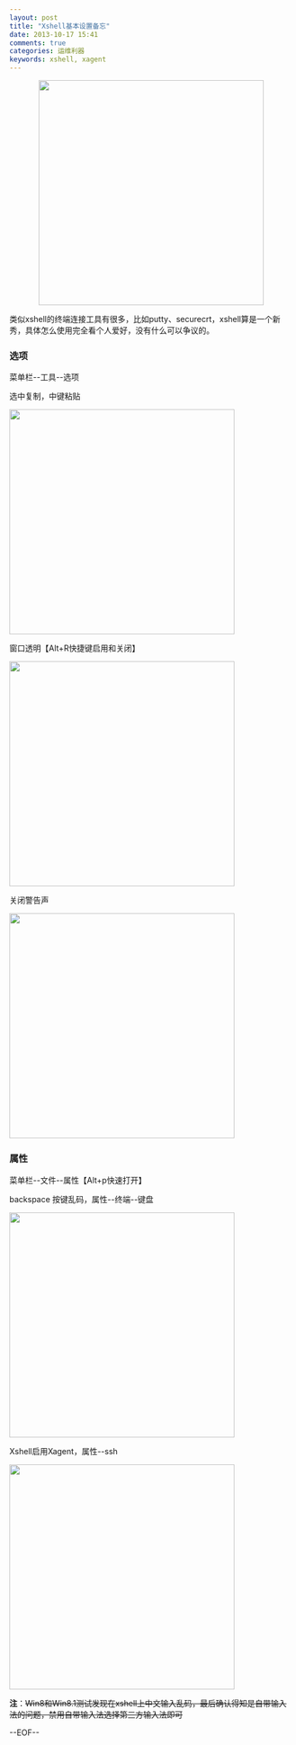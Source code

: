 ```yaml
---
layout: post
title: "Xshell基本设置备忘"
date: 2013-10-17 15:41
comments: true
categories: 运维利器
keywords: xshell, xagent
---
```


<center><img src="/images/xshell/xshell6.png" width="400"></center>

类似xshell的终端连接工具有很多，比如putty、securecrt，xshell算是一个新秀，具体怎么使用完全看个人爱好，没有什么可以争议的。

<!--more-->

### 选项

菜单栏--工具--选项

选中复制，中键粘贴

<img src="/images/xshell/xshell4.png" width="400">

窗口透明【Alt+R快捷键启用和关闭】

<img src="/images/xshell/xshell2.png" width="400">

关闭警告声

<img src="/images/xshell/xshell3.png" width="400">

### 属性

菜单栏--文件--属性【Alt+p快速打开】

backspace 按键乱码，属性--终端--键盘

<img src="/images/xshell/xshell1.png" width="400">

Xshell启用Xagent，属性--ssh

<img src="/images/xshell/xshell5.png" width="400">

__注__：<s>Win8和Win8.1测试发现在xshell上中文输入乱码，最后确认得知是自带输入法的问题，禁用自带输入法选择第三方输入法即可</s>

--EOF--